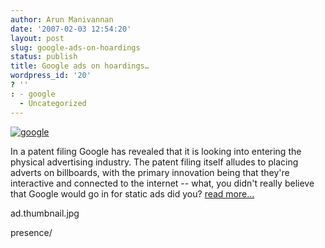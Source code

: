 ```yaml
---
author: Arun Manivannan
date: '2007-02-03 12:54:20'
layout: post
slug: google-ads-on-hoardings
status: publish
title: Google ads on hoardings…
wordpress_id: '20'
? ''
: - google
  - Uncategorized
---
```


[![google][1]][2]

In a patent filing Google has revealed that it is looking into entering the
physical advertising industry. The patent filing itself alludes to placing
adverts on billboards, with the primary innovation being that they're
interactive and connected to the internet -- what, you didn't really believe
that Google would go in for static ads did you? [read more...][3]

   [1]: http://beanpicks.wordpress.com/files/2007/02/milk-advert-google-
ad.thumbnail.jpg

   [2]: http://beanpicks.wordpress.com/files/2007/02/milk-advert-google-ad.jpg
(google)

   [3]: http://www.engadget.com/2007/01/11/google-plans-street-advertising-
presence/

